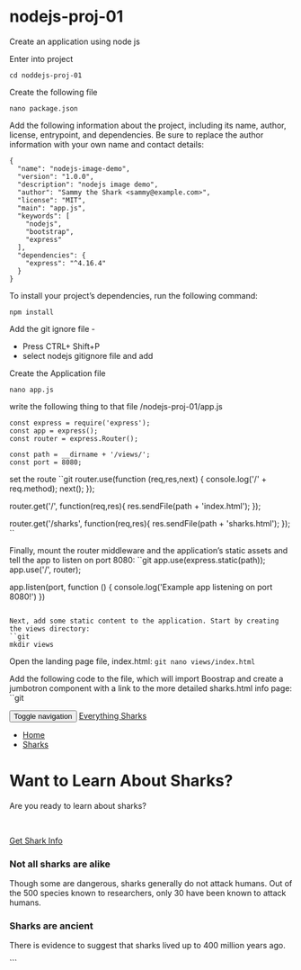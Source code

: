 # nodejs-proj-01
Create an application using node js 

Enter into project
````git
cd noddejs-proj-01
``````

Create the following file 
````git
nano package.json
``````

Add the following information about the project, including its name, author, license, entrypoint, and dependencies. Be sure to replace the author information with your own name and contact details:

``````git
{
  "name": "nodejs-image-demo",
  "version": "1.0.0",
  "description": "nodejs image demo",
  "author": "Sammy the Shark <sammy@example.com>",
  "license": "MIT",
  "main": "app.js",
  "keywords": [
    "nodejs",
    "bootstrap",
    "express"
  ],
  "dependencies": {
    "express": "^4.16.4"
  }
}
``````
To install your project’s dependencies, run the following command:
`````git
npm install
`````

Add the git ignore file - 
- Press CTRL+ Shift+P 
- select nodejs gitignore file  and add

Create the Application file 
``````git
nano app.js
``````

write the following thing to that file  /nodejs-proj-01/app.js
``````git
const express = require('express');
const app = express();
const router = express.Router();

const path = __dirname + '/views/';
const port = 8080;
``````

set the route 
``git
router.use(function (req,res,next) {
  console.log('/' + req.method);
  next();
});

router.get('/', function(req,res){
  res.sendFile(path + 'index.html');
});

router.get('/sharks', function(req,res){
  res.sendFile(path + 'sharks.html');
});
``

Finally, mount the router middleware and the application’s static assets and tell the app to listen on port 8080:
``git
app.use(express.static(path));
app.use('/', router);

app.listen(port, function () {
  console.log('Example app listening on port 8080!')
})
```

Next, add some static content to the application. Start by creating the views directory:
``git
mkdir views
````

Open the landing page file, index.html:
``git
nano views/index.html
``

Add the following code to the file, which will import Boostrap and create a jumbotron component with a link to the more detailed sharks.html info page:
``git
<!DOCTYPE html>
<html lang="en">

<head>
    <title>About Sharks</title>
    <meta charset="utf-8">
    <meta name="viewport" content="width=device-width, initial-scale=1">
    <link rel="stylesheet" href="https://stackpath.bootstrapcdn.com/bootstrap/4.1.3/css/bootstrap.min.css" integrity="sha384-MCw98/SFnGE8fJT3GXwEOngsV7Zt27NXFoaoApmYm81iuXoPkFOJwJ8ERdknLPMO" crossorigin="anonymous">
    <link href="css/styles.css" rel="stylesheet">
    <link href="https://fonts.googleapis.com/css?family=Merriweather:400,700" rel="stylesheet" type="text/css">
</head>

<body>
    <nav class="navbar navbar-dark bg-dark navbar-static-top navbar-expand-md">
        <div class="container">
            <button type="button" class="navbar-toggler collapsed" data-toggle="collapse" data-target="#bs-example-navbar-collapse-1" aria-expanded="false"> <span class="sr-only">Toggle navigation</span>
            </button> <a class="navbar-brand" href="#">Everything Sharks</a>
            <div class="collapse navbar-collapse" id="bs-example-navbar-collapse-1">
                <ul class="nav navbar-nav mr-auto">
                    <li class="active nav-item"><a href="/" class="nav-link">Home</a>
                    </li>
                    <li class="nav-item"><a href="/sharks" class="nav-link">Sharks</a>
                    </li>
                </ul>
            </div>
        </div>
    </nav>
    <div class="jumbotron">
        <div class="container">
            <h1>Want to Learn About Sharks?</h1>
            <p>Are you ready to learn about sharks?</p>
            <br>
            <p><a class="btn btn-primary btn-lg" href="/sharks" role="button">Get Shark Info</a>
            </p>
        </div>
    </div>
    <div class="container">
        <div class="row">
            <div class="col-lg-6">
                <h3>Not all sharks are alike</h3>
                <p>Though some are dangerous, sharks generally do not attack humans. Out of the 500 species known to researchers, only 30 have been known to attack humans.
                </p>
            </div>
            <div class="col-lg-6">
                <h3>Sharks are ancient</h3>
                <p>There is evidence to suggest that sharks lived up to 400 million years ago.
                </p>
            </div>
        </div>
    </div>
</body>

</html>
```
